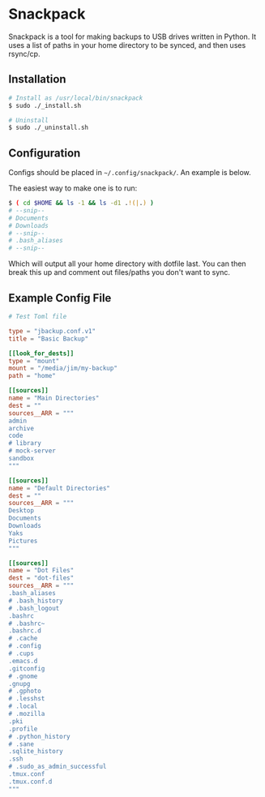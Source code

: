 # Snackpack

Snackpack is a tool for making backups to USB drives written in Python.
It uses a list of paths in your home directory to be synced, and then uses rsync/cp.

## Installation

```sh
# Install as /usr/local/bin/snackpack
$ sudo ./_install.sh

# Uninstall
$ sudo ./_uninstall.sh
```

## Configuration

Configs should be placed in `~/.config/snackpack/`. An example is below.

The easiest way to make one is to run:

```sh
$ ( cd $HOME && ls -1 && ls -d1 .!(|.) )
# --snip--
# Documents
# Downloads
# --snip--
# .bash_aliases
# --snip--
```

Which will output all your home directory with dotfile last.
You can then break this up and comment out files/paths you don't want to sync.


## Example Config File

```toml
# Test Toml file

type = "jbackup.conf.v1"
title = "Basic Backup"

[[look_for_dests]]
type = "mount"
mount = "/media/jim/my-backup"
path = "home"

[[sources]]
name = "Main Directories"
dest = ""
sources__ARR = """
admin
archive
code
# library
# mock-server
sandbox
"""

[[sources]]
name = "Default Directories"
dest = ""
sources__ARR = """
Desktop
Documents
Downloads
Yaks
Pictures
"""

[[sources]]
name = "Dot Files"
dest = "dot-files"
sources__ARR = """
.bash_aliases
# .bash_history
# .bash_logout
.bashrc
# .bashrc~
.bashrc.d
# .cache
# .config
# .cups
.emacs.d
.gitconfig
# .gnome
.gnupg
# .gphoto
# .lesshst
# .local
# .mozilla
.pki
.profile
# .python_history
# .sane
.sqlite_history
.ssh
# .sudo_as_admin_successful
.tmux.conf
.tmux.conf.d
"""
```